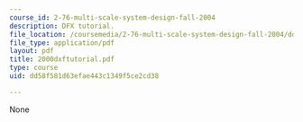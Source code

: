 ```yaml
---
course_id: 2-76-multi-scale-system-design-fall-2004
description: DFX tutorial.
file_location: /coursemedia/2-76-multi-scale-system-design-fall-2004/dd58f581d63efae443c1349f5ce2cd38_2000dxftutorial.pdf
file_type: application/pdf
layout: pdf
title: 2000dxftutorial.pdf
type: course
uid: dd58f581d63efae443c1349f5ce2cd38

---
```

None